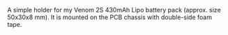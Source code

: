A simple holder for my Venom 2S 430mAh Lipo battery pack (approx. size 50x30x8 mm). 
It is mounted on the PCB chassis with double-side foam tape.
